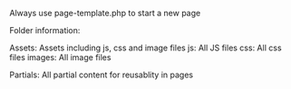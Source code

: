 Always use page-template.php to start a new page


Folder information:

Assets: Assets including js, css and image files
  js: All JS files
  css: All css files
  images: All image files

Partials: All partial content for reusablity in pages


